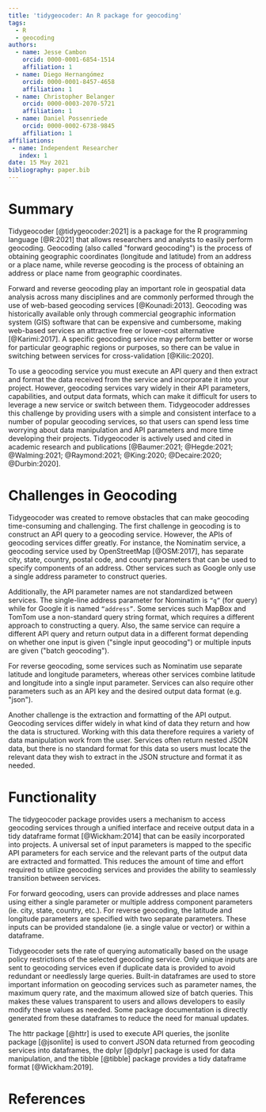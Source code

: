 ```yaml
---
title: 'tidygeocoder: An R package for geocoding'
tags:
  - R
  - geocoding
authors:
  - name: Jesse Cambon
    orcid: 0000-0001-6854-1514
    affiliation: 1
  - name: Diego Hernangómez
    orcid: 0000-0001-8457-4658
    affiliation: 1
  - name: Christopher Belanger
    orcid: 0000-0003-2070-5721
    affiliation: 1
  - name: Daniel Possenriede
    orcid: 0000-0002-6738-9845
    affiliation: 1
affiliations:
 - name: Independent Researcher
   index: 1
date: 15 May 2021
bibliography: paper.bib
---
```


# Summary

Tidygeocoder [@tidygeocoder:2021] is a package for the R programming language [@R:2021] that allows researchers and analysts to easily perform geocoding. Geocoding (also called "forward geocoding") is the process of obtaining geographic coordinates (longitude and latitude) from an address or a place name, while reverse geocoding is the process of obtaining an address or place name from geographic coordinates. 

Forward and reverse geocoding play an important role in geospatial data analysis across many disciplines and are commonly performed through the use of web-based geocoding services [@Kounadi:2013]. Geocoding was historically available only through commercial geographic information system (GIS) software that can be expensive and cumbersome, making web-based services an attractive free or lower-cost alternative [@Karimi:2017]. A specific geocoding service may perform better or worse for particular geographic regions or purposes, so there can be value in switching between services for cross-validation [@Kilic:2020]. 

To use a geocoding service you must execute an API query and then extract and format the data received from the service and incorporate it into your project. However, geocoding services vary widely in their API parameters, capabilities, and output data formats, which can make it difficult for users to leverage a new service or switch between them. Tidygeocoder addresses this challenge by providing users with a simple and consistent interface to a number of popular geocoding services, so that users can spend less time worrying about data manipulation and API parameters and more time developing their projects. Tidygeocoder is actively used and cited in academic research and publications [@Baumer:2021; @Hegde:2021; @Walming:2021; @Raymond:2021; @King:2020; @Decaire:2020; @Durbin:2020].

# Challenges in Geocoding

Tidygeocoder was created to remove obstacles that can make geocoding time-consuming and challenging. The first challenge in geocoding is to construct an API query to a geocoding service. However, the APIs of geocoding services differ greatly. For instance, the Nominatim service, a geocoding service used by OpenStreetMap [@OSM:2017], has separate city, state, country, postal code, and county parameters that can be used to specify components of an address. Other services such as Google only use a single address parameter to construct queries. 

Additionally, the API parameter names are not standardized between services. The single-line address parameter for Nominatim is `“q”` (for query) while for Google it is named `“address”`. Some services such MapBox and TomTom use a non-standard query string format, which requires a different approach to constructing a query. Also, the same service can require a different API query and return output data in a different format depending on whether one input is given ("single input geocoding") or multiple inputs are given ("batch geocoding"). 

For reverse geocoding, some services such as Nominatim use separate latitude and longitude parameters, whereas other services combine latitude and longitude into a single input parameter. Services can also require other parameters such as an API key and the desired output data format (e.g. "json"). 

Another challenge is the extraction and formatting of the API output. Geocoding services differ widely in what kind of data they return and how the data is structured. Working with this data therefore requires a variety of data manipulation work from the user. Services often return nested JSON data, but there is no standard format for this data so users must locate the relevant data they wish to extract in the JSON structure and format it as needed.

# Functionality

The tidygeocoder package provides users a mechanism to access geocoding services through a unified interface and receive output data in a tidy dataframe format [@Wickham:2014] that can be easily incorporated into projects. A universal set of input parameters is mapped to the specific API parameters for each service and the relevant parts of the output data are extracted and formatted. This reduces the amount of time and effort required to utilize geocoding services and provides the ability to seamlessly transition between services. 

For forward geocoding, users can provide addresses and place names using either a single parameter or multiple address component parameters (ie. city, state, country, etc.). For reverse geocoding, the latitude and longitude parameters are specified with two separate parameters. These inputs can be provided standalone (ie. a single value or vector) or within a dataframe.

Tidygeocoder sets the rate of querying automatically based on the usage policy restrictions of the selected geocoding service. Only unique inputs are sent to geocoding services even if duplicate data is provided to avoid redundant or needlessly large queries. Built-in dataframes are used to store important information on geocoding services such as parameter names, the maximum query rate, and the maximum allowed size of batch queries. This makes these values transparent to users and allows developers to easily modify these values as needed. Some package documentation is directly generated from these dataframes to reduce the need for manual updates.

The httr package [@httr] is used to execute API queries, the jsonlite package [@jsonlite] is used to convert JSON data returned from geocoding services into dataframes, the dplyr [@dplyr] package is used for data manipulation, and the tibble [@tibble] package provides a tidy dataframe format [@Wickham:2019].

# References
